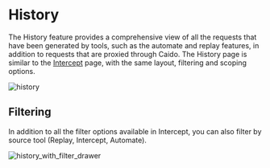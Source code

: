 # History

The History feature provides a comprehensive view of all the requests that have been generated by tools, such as the automate and replay features, in addition to requests that are proxied through Caido. The History page is similar to the [Intercept](/features/exploration/intercept.md) page, with the same layout, filtering and scoping options.

![history](/_images/history.png)

## Filtering

In addition to all the filter options available in Intercept, you can also filter by source tool (Replay, Intercept, Automate).

![history_with_filter_drawer](/_images/history_with_filter_drawer.png)
